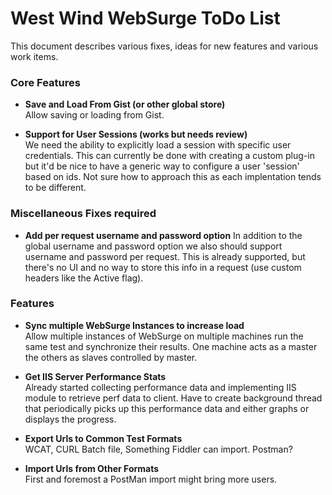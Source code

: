# West Wind WebSurge ToDo List
This document describes various fixes, ideas for new features and various 
work items. 

### Core Features

* **Save and Load From Gist (or other global store)**  
Allow saving or loading from Gist.

* **Support for User Sessions (works but needs review)**  
We need the ability to explicitly load a session with specific user credentials. This can currently be done with creating a custom plug-in but it'd be nice to have a generic way to configure a user 'session' based on ids. Not sure how to approach this as each implentation tends to be different.

### Miscellaneous Fixes required

* **Add per request username and password option**
In addition to the global username and password option we also should 
support username and password per request. This is already supported,
but there's no UI and no way to store this info in a request (use
custom headers like the Active flag).

### Features
  
* **Sync multiple WebSurge Instances to increase load**<br/>
Allow multiple instances of WebSurge on multiple machines run the same
test and synchronize their results. One machine acts as a master the
others as slaves controlled by master.

* **Get IIS Server Performance Stats**  
Already started collecting performance data and implementing IIS module
to retrieve perf data to client. Have to create background thread that
periodically picks up this performance data and either graphs or displays
the progress.

* **Export Urls to Common Test Formats**   
WCAT, CURL Batch file, Something Fiddler can import. Postman?

* **Import Urls from Other Formats**  
First and foremost a PostMan import might bring more users.





